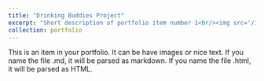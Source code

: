 ```yaml
---
title: "Drinking Buddies Project"
excerpt: "Short description of portfolio item number 1<br/><img src='/images/dbimg.png' width="300" height="300">"
collection: portfolio
---
```


This is an item in your portfolio. It can be have images or nice text. If you name the file .md, it will be parsed as markdown. If you name the file .html, it will be parsed as HTML. 
